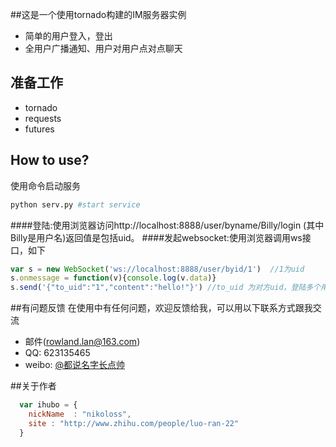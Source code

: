 ##这是一个使用tornado构建的IM服务器实例

* 简单的用户登入，登出
* 全用户广播通知、用户对用户点对点聊天

## 准备工作

* tornado
* requests
* futures

## How to use?
使用命令启动服务
```bash
python serv.py #start service

```
####登陆:使用浏览器访问http://localhost:8888/user/byname/Billy/login (其中Billy是用户名)返回值是包括uid。
####发起websocket:使用浏览器调用ws接口，如下
```javascript
var s = new WebSocket('ws://localhost:8888/user/byid/1')  //1为uid
s.onmessage = function(v){console.log(v.data)}
s.send('{"to_uid":"1","content":"hello!"}') //to_uid 为对方uid，登陆多个用户之后使用
```


##有问题反馈
在使用中有任何问题，欢迎反馈给我，可以用以下联系方式跟我交流

* 邮件(rowland.lan@163.com)
* QQ: 623135465
* weibo: [@都说名字长点帅](http://weibo.com/u/2461323585)


##关于作者

```javascript
  var ihubo = {
    nickName  : "nikoloss",
    site : "http://www.zhihu.com/people/luo-ran-22"
  }
```